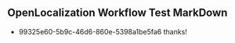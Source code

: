 ## OpenLocalization Workflow Test MarkDown
* 99325e60-5b9c-46d6-860e-5398a1be5fa6 thanks!

<!--HONumber=Jul16_HO5-->


